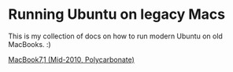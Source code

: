 # Running Ubuntu on legacy Macs
This is my collection of docs on how to run modern Ubuntu on old MacBooks. :)

[MacBook7,1 (Mid-2010, Polycarbonate)](https://github.com/Benedolt/ubuntu-on-legacy-macs/blob/main/MacBook7%2C1%20(A1342).md)
